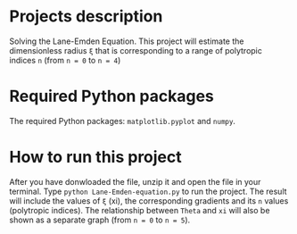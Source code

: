 # Projects description
Solving the Lane-Emden Equation. This project will estimate the dimensionless radius `ξ` that is corresponding to a range of polytropic indices `n` (from `n = 0` to `n = 4`)

# Required Python packages
The required Python packages: `matplotlib.pyplot` and `numpy`.

# How to run this project
After you have donwloaded the file, unzip it and open the file in your terminal. Type `python Lane-Emden-equation.py` to run the project. The result will include the values of `ξ` (xi), the corresponding gradients and its `n` values (polytropic indices). The relationship between `Theta` and `xi` will also be shown as a separate graph (from `n = 0` to `n = 5`).

